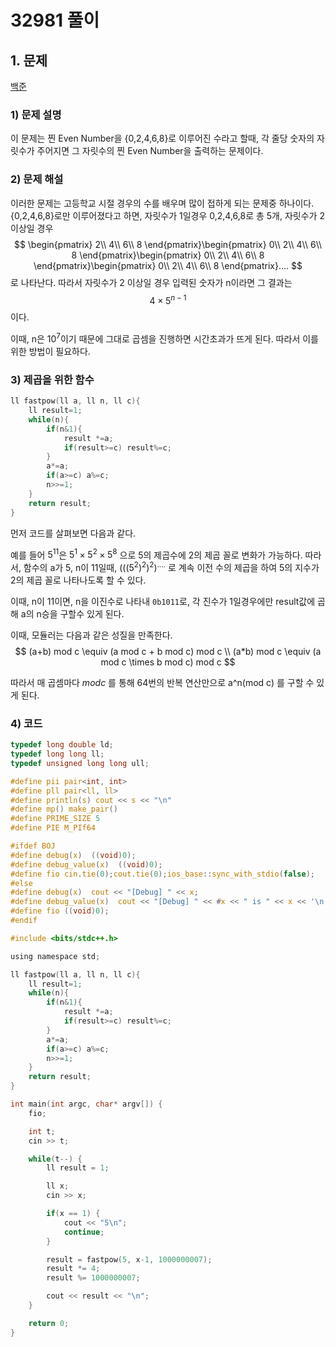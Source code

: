 # 32981 풀이

## 1. 문제 
[백준](https://boj.kr/32981)
### 1) 문제 설명

 이 문제는 찐 Even Number을 {0,2,4,6,8}로 이루어진 수라고 할때, 각 줄당 숫자의 자릿수가 주어지면 그 자릿수의 찐 Even Number을 출력하는 문제이다.

### 2) 문제 해설

이러한 문제는 고등학교 시절 경우의 수를 배우며 많이 접하게 되는 문제중 하나이다. {0,2,4,6,8}로만 이루어졌다고 하면, 자릿수가 1일경우 0,2,4,6,8로 총 5개, 자릿수가 2 이상일 경우
$$
\begin{pmatrix}
2\\ 4\\ 6\\ 8
\end{pmatrix}\begin{pmatrix}
0\\ 2\\ 4\\ 6\\ 8
\end{pmatrix}\begin{pmatrix}
0\\ 2\\ 4\\ 6\\ 8
\end{pmatrix}\begin{pmatrix}
0\\ 2\\ 4\\ 6\\ 8
\end{pmatrix}....
$$
로 나타난다. 따라서 자릿수가 2 이상일 경우 입력된 숫자가 n이라면 그 결과는 
$$
4 \times 5^{n-1}
$$
이다. 

이때, n은 $10^7$이기 때문에 그대로 곱셈을 진행하면 시간초과가 뜨게 된다. 따라서 이를 위한 방법이 필요하다. 

### 3) 제곱을 위한 함수
```c
ll fastpow(ll a, ll n, ll c){
    ll result=1;
    while(n){
        if(n&1){
            result *=a;
            if(result>=c) result%=c;
        }
        a*=a;
        if(a>=c) a%=c;
        n>>=1;
    }
    return result;
}
```

먼저 코드를 살펴보면 다음과 같다. 

예를 들어 $5^{11}$은 $5^1 \times 5^2 \times 5^8$ 으로 5의 제곱수에 2의 제곱 꼴로 변화가 가능하다. 따라서, 함수의 a가 5, n이 11일때, $(((5^2)^2)^2)^{....}$ 로 계속 이전 수의 제곱을 하여 5의 지수가 2의 제곱 꼴로 나타나도록 할 수 있다.

이때, n이 11이면, n을 이진수로 나타내 ```0b1011```로, 각 진수가 1일경우에만 result값에 곱해 a의 n승을 구할수 있게 된다. 

이때, 모듈러는 다음과 같은 성질을 만족한다.
$$
(a+b) mod c \equiv (a mod c + b mod c) mod c \\
(a*b) mod c \equiv (a mod c \times b mod c) mod c
$$

따라서 매 곱셈마다 $mod c$ 를 통해 64번의 반복 연산만으로 a^n(mod c) 를 구할 수 있게 된다.

### 4) 코드
```c
typedef long double ld;
typedef long long ll;
typedef unsigned long long ull;

#define pii pair<int, int>
#define pll pair<ll, ll>
#define println(s) cout << s << "\n"
#define mp() make_pair()
#define PRIME_SIZE 5
#define PIE M_PIf64

#ifdef BOJ
#define debug(x)  ((void)0);
#define debug_value(x)  ((void)0);
#define fio cin.tie(0);cout.tie(0);ios_base::sync_with_stdio(false);
#else
#define debug(x)  cout << "[Debug] " << x;
#define debug_value(x)  cout << "[Debug] " << #x << " is " << x << '\n';
#define fio ((void)0);
#endif

#include <bits/stdc++.h>

using namespace std;

ll fastpow(ll a, ll n, ll c){
    ll result=1;
    while(n){
        if(n&1){
            result *=a;
            if(result>=c) result%=c;
        }
        a*=a;
        if(a>=c) a%=c;
        n>>=1;
    }
    return result;
}

int main(int argc, char* argv[]) {
    fio; 

    int t;
    cin >> t;

    while(t--) {
        ll result = 1;

        ll x;
        cin >> x;

        if(x == 1) {
            cout << "5\n";
            continue;
        }

        result = fastpow(5, x-1, 1000000007);
        result *= 4;
        result %= 1000000007;

        cout << result << "\n";
    }

    return 0;
}

```